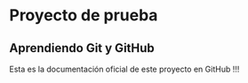 # Proyecto de prueba
## Aprendiendo Git y GitHub

Esta es la documentación oficial de este proyecto en GitHub !!!
